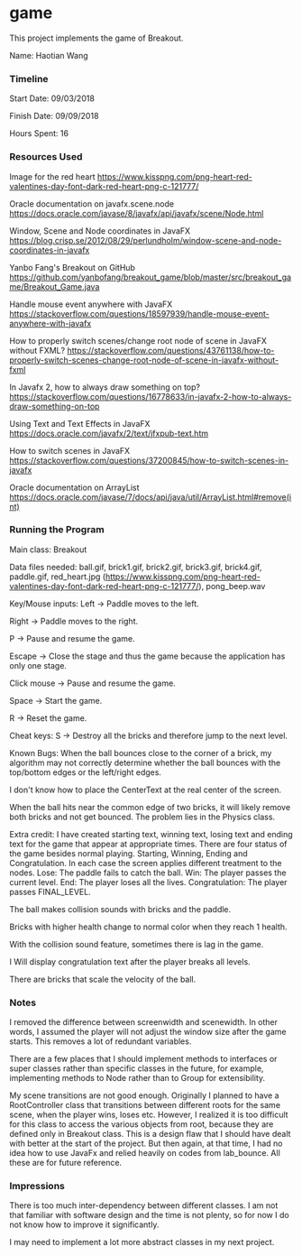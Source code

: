 game
====

This project implements the game of Breakout.

Name: Haotian Wang

### Timeline

Start Date: 09/03/2018

Finish Date: 09/09/2018

Hours Spent: 16

### Resources Used
Image for the red heart
https://www.kisspng.com/png-heart-red-valentines-day-font-dark-red-heart-png-c-121777/

Oracle documentation on javafx.scene.node
https://docs.oracle.com/javase/8/javafx/api/javafx/scene/Node.html

Window, Scene and Node coordinates in JavaFX
https://blog.crisp.se/2012/08/29/perlundholm/window-scene-and-node-coordinates-in-javafx

Yanbo Fang's Breakout on GitHub
https://github.com/yanbofang/breakout_game/blob/master/src/breakout_game/Breakout_Game.java

Handle mouse event anywhere with JavaFX
https://stackoverflow.com/questions/18597939/handle-mouse-event-anywhere-with-javafx

How to properly switch scenes/change root node of scene in JavaFX without FXML?
https://stackoverflow.com/questions/43761138/how-to-properly-switch-scenes-change-root-node-of-scene-in-javafx-without-fxml

In Javafx 2, how to always draw something on top?
https://stackoverflow.com/questions/16778633/in-javafx-2-how-to-always-draw-something-on-top

Using Text and Text Effects in JavaFX
https://docs.oracle.com/javafx/2/text/jfxpub-text.htm

How to switch scenes in JavaFX
https://stackoverflow.com/questions/37200845/how-to-switch-scenes-in-javafx

Oracle documentation on ArrayList
https://docs.oracle.com/javase/7/docs/api/java/util/ArrayList.html#remove(int)

### Running the Program

Main class: Breakout

Data files needed: ball.gif, brick1.gif, brick2.gif, brick3.gif, brick4.gif, paddle.gif, red_heart.jpg (https://www.kisspng.com/png-heart-red-valentines-day-font-dark-red-heart-png-c-121777/), pong_beep.wav

Key/Mouse inputs:
Left -> Paddle moves to the left.

Right -> Paddle moves to the right.

P -> Pause and resume the game.

Escape -> Close the stage and thus the game because the application has only one stage.

Click mouse -> Pause and resume the game.

Space -> Start the game.

R -> Reset the game.

Cheat keys:
S -> Destroy all the bricks and therefore jump to the next level.

Known Bugs:
When the ball bounces close to the corner of a brick, my algorithm may not correctly determine whether the ball bounces with the top/bottom edges or the left/right edges.

I don't know how to place the CenterText at the real center of the screen.

When the ball hits near the common edge of two bricks, it will likely remove both bricks and not get bounced. The problem lies in the Physics class.

Extra credit:
I have created starting text, winning text, losing text and ending text for the game that appear at appropriate times. There are four status of the game besides normal playing. Starting, Winning, Ending and Congratulation. In each case the screen applies different treatment to the nodes.
Lose: The paddle fails to catch the ball.
Win: The player passes the current level.
End: The player loses all the lives.
Congratulation: The player passes FINAL_LEVEL.

The ball makes collision sounds with bricks and the paddle.

Bricks with higher health change to normal color when they reach 1 health.

With the collision sound feature, sometimes there is lag in the game.

I Will display congratulation text after the player breaks all levels.

There are bricks that scale the velocity of the ball.

### Notes
I removed the difference between screenwidth and scenewidth. In other words, I assumed the player will not adjust the window size after the game starts. This removes a lot of redundant variables.

There are a few places that I should implement methods to interfaces or super classes rather than specific classes in the future, for example, implementing methods to Node rather than to Group for extensibility.

My scene transitions are not good enough. Originally I planned to have a RootController class that transitions between different roots for the same scene, when the player wins, loses etc. However, I realized it is too difficult for this class to access the various objects from root, because they are defined only in Breakout class. This is a design flaw that I should have dealt with better at the start of the project. But then again, at that time, I had no idea how to use JavaFx and relied heavily on codes from lab_bounce. All these are for future reference.

### Impressions
There is too much inter-dependency between different classes. I am not that familiar with software design and the time is not plenty, so for now I do not know how to improve it significantly.

I may need to implement a lot more abstract classes in my next project.

